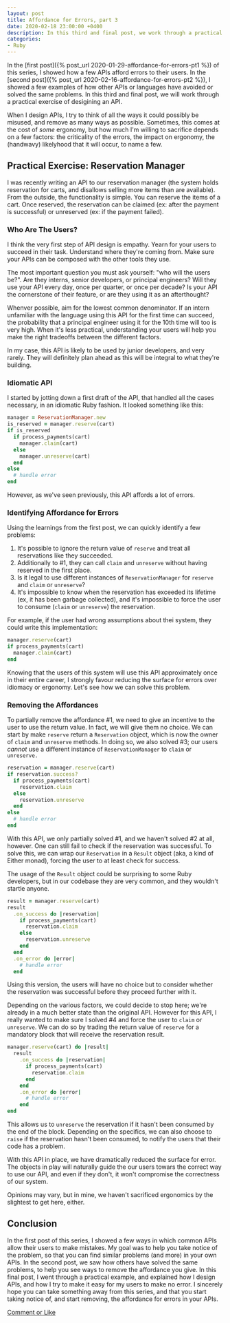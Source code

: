 ```yaml
---
layout: post
title: Affordance for Errors, part 3
date: 2020-02-18 23:00:00 +0400
description: In this third and final post, we work through a practical example of API design, to see how to remove the affordance for errors.
categories:
- Ruby
---
```


In the [first post]({% post_url 2020-01-29-affordance-for-errors-pt1 %}) of this series, I showed how a few APIs afford errors to their users. In the [second post]({% post_url 2020-02-16-affordance-for-errors-pt2 %}), I showed a few examples of how other APIs or languages have avoided or solved the same problems. In this third and final post, we will work through a practical exercise of desigining an API.


When I design APIs, I try to think of all the ways it could possibly be misused, and remove as many ways as possible. Sometimes, this comes at the cost of _some_ ergonomy, but how much I'm willing to sacrifice depends on a few factors: the criticality of the errors, the impact on ergonomy, the (handwavy) likelyhood that it will occur, to name a few.

## Practical Exercise: Reservation Manager

I was recently writing an API to our reservation manager (the system holds reservation for carts, and disallows selling more items than are available). From the outside, the functionality is simple. You can reserve the items of a cart. Once reserved, the reservation can be claimed (ex: after the payment is successful) or unreserved (ex: if the payment failed).

### Who Are The Users?

I think the very first step of API design is empathy. Yearn for your users to succeed in their task. Understand where they're coming from. Make sure your APIs can be composed with the other tools they use.

The most important question you must ask yourself: "who will the users be?". Are they interns, senior developers, or principal engineers? Will they use your API every day, once per quarter, or once per decade? Is your API the cornerstone of their feature, or are they using it as an afterthought?

Whenver possible, aim for the lowest common denominator. If an intern unfamiliar with the language using this API for the first time can succeed, the probability that a principal engineer using it for the 10th time will too is very high. When it's less practical, understanding your users will help you make the right tradeoffs between the different factors.

In my case, this API is likely to be used by junior developers, and very rarely. They will definitely plan ahead as this will be integral to what they're building.

### Idiomatic API

I started by jotting down a first draft of the API, that handled all the cases necessary, in an idiomatic Ruby fashion. It looked something like this:

```ruby
manager = ReservationManager.new
is_reserved = manager.reserve(cart)
if is_reserved
  if process_payments(cart)
    manager.claim(cart)
  else
    manager.unreserve(cart)
  end
else
  # handle error
end
```

However, as we've seen previously, this API affords a lot of errors.

### Identifying Affordance for Errors

Using the learnings from the first post, we can quickly identify a few problems:

1. It's possible to ignore the return value of `reserve` and treat all reservations like they succeeded.
2. Additionally to #1, they can call `claim` and `unreserve` without having reserved in the first place.
3. Is it legal to use different instances of `ReservationManager` for `reserve` and `claim` or `unreserve`?
4. It's impossible to know when the reservation has exceeded its lifetime (ex, it has been garbage collected), and it's impossible to force the user to consume (`claim` or `unreserve`) the reservation.

For example, if the user had wrong assumptions about thei system, they could write this implementation:

```ruby
manager.reserve(cart)
if process_payments(cart)
  manager.claim(cart)
end
```

Knowing that the users of this system will use this API approximately once in their entire career, I strongly favour reducing the surface for errors over idiomacy or ergonomy. Let's see how we can solve this problem.

### Removing the Affordances

To partially remove the affordance #1, we need to give an incentive to the user to use the return value. In fact, we will give them no choice. We can start by make `reserve` return a `Reservation` object, which is now the owner of `claim` and `unreserve` methods. In doing so, we also solved #3; our users _cannot_ use a different instance of `ReservationManager` to `claim` or `unreserve.`

```ruby
reservation = manager.reserve(cart)
if reservation.success?
  if process_payments(cart)
    reservation.claim
  else
    reservation.unreserve
  end
else
  # handle error
end
```

With this API, we only partially solved #1, and we haven't solved #2 at all, however. One can still fail to check if the reservation was successful. To solve this, we can wrap our `Reservation` in a `Result` object (aka, a kind of Either monad), forcing the user to at least check for success.

The usage of the `Result` object could be surprising to some Ruby developers, but in our codebase they are very common, and they wouldn't startle anyone.

```ruby
result = manager.reserve(cart)
result
  .on_success do |reservation|
    if process_payments(cart)
      reservation.claim
    else
      reservation.unreserve
    end
  end
  .on_error do |error|
    # handle error
  end
```

Using this version, the users will have no choice but to consider whether the reservation was successful before they proceed further with it.

Depending on the various factors, we could decide to stop here; we're already in a much better state than the original API. However for this API, I really wanted to make sure I solved #4 and force the user to `claim` or `unreserve`. We can do so by trading the return value of `reserve` for a mandatory block that will receive the reservation result.

```ruby
manager.reserve(cart) do |result|
  result
    .on_success do |reservation|
      if process_payments(cart)
        reservation.claim
      end
    end
    .on_error do |error|
      # handle error
    end
end
```

This allows us to `unreserve` the reservation if it hasn't been consumed by the end of the block. Depending on the specifics, we can also choose to `raise` if the reservation hasn't been consumed, to notify the users that their code has a problem.

With this API in place, we have dramatically reduced the surface for error. The objects in play will naturally guide the our users towars the correct way to use our API, and even if they don't, it won't compromise the correctness of our system.

Opinions may vary, but in mine, we haven't sacrificed ergonomics by the slightest to get here, either.

## Conclusion

In the first post of this series, I showed a few ways in which common APIs allow their users to make mistakes. My goal was to help you take notice of the problem, so that you can find similar problems (and more) in your own APIs. In the second post, we saw how others have solved the same problems, to help you see ways to remove the affordance you give. In this final post, I went through a practical example, and explained how I design APIs, and how I try to make it easy for my users to make no error. I sincerely hope you can take something away from this series, and that you start taking notice of, and start removing, the affordance for errors in your APIs.

[Comment or Like](https://github.com/gmalette/gmalette.github.io/pull/10)

